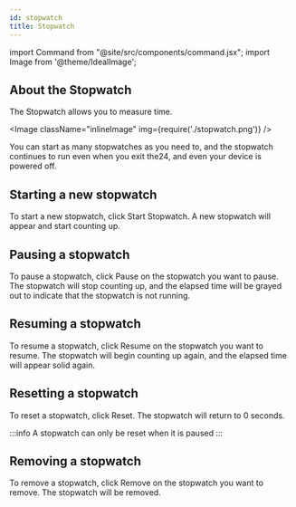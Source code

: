 ```yaml
---
id: stopwatch
title: Stopwatch
---
```


import Command from "@site/src/components/command.jsx";
import Image from '@theme/IdealImage';

## About the Stopwatch

The <Command icon="clock-stopwatch">Stopwatch</Command> allows you to measure time.

<Image className="inlineImage" img={require('./stopwatch.png')} />

You can start as many stopwatches as you need to, and the stopwatch continues to run even when you exit the24, and even your device is powered off.

## Starting a new stopwatch

To start a new stopwatch, click <Command icon="list-add">Start Stopwatch</Command>. A new stopwatch will appear and start counting up.

## Pausing a stopwatch

To pause a stopwatch, click <Command icon="media-playback-pause">Pause</Command> on the stopwatch you want to pause. The stopwatch will stop counting up, and the elapsed time will be grayed out to indicate that the stopwatch is not running.

## Resuming a stopwatch

To resume a stopwatch, click <Command icon="media-playback-start">Resume</Command> on the stopwatch you want to resume. The stopwatch will begin counting up again, and the elapsed time will appear solid again.

## Resetting a stopwatch

To reset a stopwatch, click <Command icon="view-refresh">Reset</Command>. The stopwatch will return to 0 seconds.

:::info
A stopwatch can only be reset when it is paused
:::

## Removing a stopwatch

To remove a stopwatch, click <Command icon="edit-delete">Remove</Command> on the stopwatch you want to remove. The stopwatch will be removed.